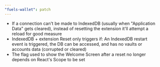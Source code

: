 ```yaml
---
"fuels-wallet": patch
---
```


- If a connection can't be made to IndexedDB (usually when "Application Data" gets cleared), instead of resetting the extension it'll attempt a reload for good measure
- IndexedDB + extension Reset only triggers if: An IndexedDB restart event is triggered, the DB can be accessed, and has no vaults or accounts data (corrupted or cleared)
- The flag used to show the Welcome Screen after a reset no longer depends on React's Scope to be set

